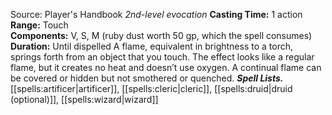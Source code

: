 Source: Player's Handbook
*2nd-level evocation*
**Casting Time:** 1 action  
**Range:** Touch  
**Components:** V, S, M (ruby dust worth 50 gp, which the spell consumes)  
**Duration:** Until dispelled
A flame, equivalent in brightness to a torch, springs forth from an object that you touch. The effect looks like a regular flame, but it creates no heat and doesn’t use oxygen. A continual flame can be covered or hidden but not smothered or quenched.
***Spell Lists.*** [[spells:artificer|artificer]], [[spells:cleric|cleric]], [[spells:druid|druid (optional)]], [[spells:wizard|wizard]]